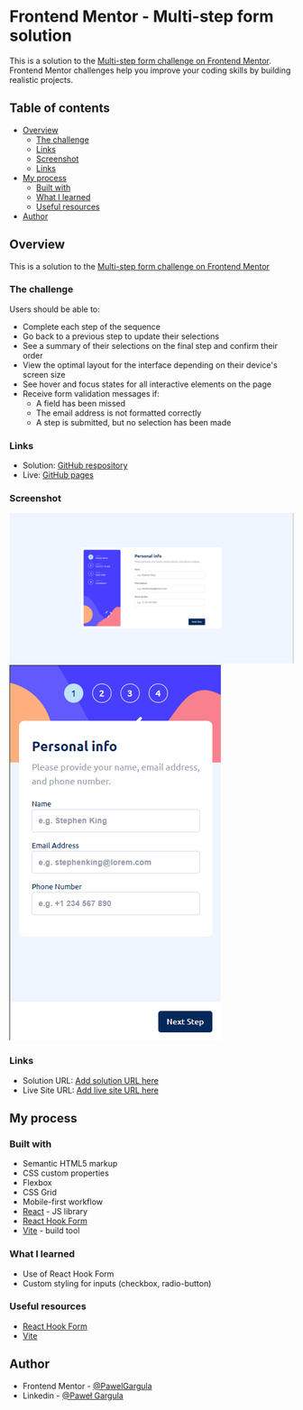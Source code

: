 # Frontend Mentor - Multi-step form solution

This is a solution to the [Multi-step form challenge on Frontend Mentor](https://www.frontendmentor.io/challenges/multistep-form-YVAnSdqQBJ). Frontend Mentor challenges help you improve your coding skills by building realistic projects.

## Table of contents

- [Overview](#overview)
  - [The challenge](#the-challenge)
  - [Links](#links)
  - [Screenshot](#screenshot)
  - [Links](#links)
- [My process](#my-process)
  - [Built with](#built-with)
  - [What I learned](#what-i-learned)
  - [Useful resources](#useful-resources)
- [Author](#author)

## Overview

This is a solution to the [Multi-step form challenge on Frontend Mentor](https://www.frontendmentor.io/challenges/multistep-form-YVAnSdqQBJ)

### The challenge

Users should be able to:

- Complete each step of the sequence
- Go back to a previous step to update their selections
- See a summary of their selections on the final step and confirm their order
- View the optimal layout for the interface depending on their device's screen size
- See hover and focus states for all interactive elements on the page
- Receive form validation messages if:
  - A field has been missed
  - The email address is not formatted correctly
  - A step is submitted, but no selection has been made

### Links

- Solution: [GitHub respository](https://github.com/PawelGargula/multi-step-form)
- Live: [GitHub pages](https://pawelgargula.github.io/multi-step-form/)

### Screenshot

![Desktop](screenshots/desktop.png)
![Mobile](screenshots/mobile.png)

### Links

- Solution URL: [Add solution URL here](https://your-solution-url.com)
- Live Site URL: [Add live site URL here](https://your-live-site-url.com)

## My process

### Built with

- Semantic HTML5 markup
- CSS custom properties
- Flexbox
- CSS Grid
- Mobile-first workflow
- [React](https://reactjs.org/) - JS library
- [React Hook Form](https://react-hook-form.com/)
- [Vite](https://vitejs.dev/) - build tool

### What I learned

- Use of React Hook Form
- Custom styling for inputs (checkbox, radio-button)

### Useful resources

- [React Hook Form](https://react-hook-form.com/)
- [Vite](https://vitejs.dev/)

## Author

- Frontend Mentor - [@PawelGargula](https://www.frontendmentor.io/profile/PawelGargula)
- Linkedin - [@Paweł Gargula](https://www.linkedin.com/in/pawel-gargula/)
